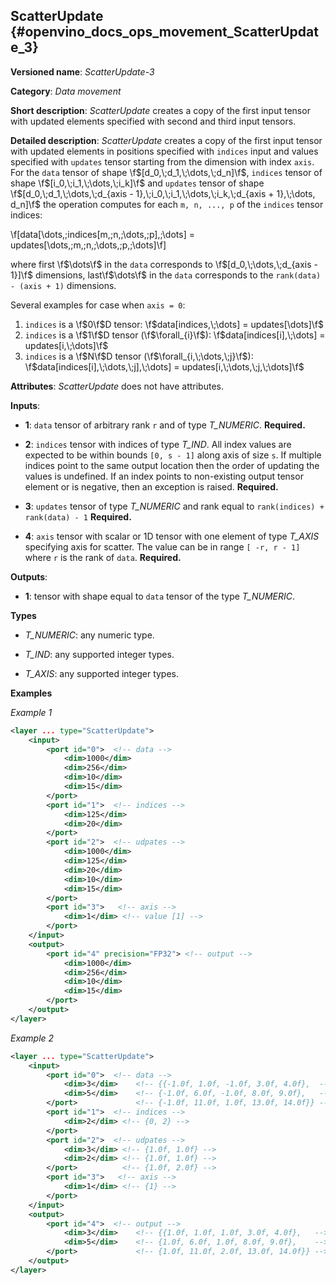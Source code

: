 ## ScatterUpdate <a name="ScatterUpdate"></a> {#openvino_docs_ops_movement_ScatterUpdate_3}

**Versioned name**: *ScatterUpdate-3*

**Category**: *Data movement*

**Short description**: *ScatterUpdate* creates a copy of the first input tensor with updated elements specified with second and third input tensors.

**Detailed description**: *ScatterUpdate* creates a copy of the first input tensor with updated elements in positions specified with `indices` input
and values specified with `updates` tensor starting from the dimension with index `axis`. For the `data` tensor of shape \f$[d_0,\;d_1,\;\dots,\;d_n]\f$,
`indices` tensor of shape \f$[i_0,\;i_1,\;\dots,\;i_k]\f$ and `updates` tensor of shape
\f$[d_0,\;d_1,\;\dots,\;d_{axis - 1},\;i_0,\;i_1,\;\dots,\;i_k,\;d_{axis + 1},\;\dots, d_n]\f$ the operation computes
for each `m, n, ..., p` of the `indices` tensor indices:


\f[data[\dots,\;indices[m,\;n,\;\dots,\;p],\;\dots] = updates[\dots,\;m,\;n,\;\dots,\;p,\;\dots]\f]

where first \f$\dots\f$ in the `data` corresponds to \f$[d_0,\;\dots,\;d_{axis - 1}]\f$ dimensions, last\f$\dots\f$ in the `data` corresponds to the
`rank(data) - (axis + 1)` dimensions.

Several examples for case when `axis = 0`:
1. `indices` is a \f$0\f$D tensor: \f$data[indices,\;\dots] = updates[\dots]\f$
2. `indices` is a \f$1\f$D tensor (\f$\forall_{i}\f$): \f$data[indices[i],\;\dots] = updates[i,\;\dots]\f$
3. `indices` is a \f$N\f$D tensor (\f$\forall_{i,\;\dots,\;j}\f$): \f$data[indices[i],\;\dots,\;j],\;\dots] = updates[i,\;\dots,\;j,\;\dots]\f$

**Attributes**: *ScatterUpdate* does not have attributes.

**Inputs**:

*   **1**: `data` tensor of arbitrary rank `r` and of type *T_NUMERIC*. **Required.**

*   **2**: `indices` tensor with indices of type *T_IND*.
All index values are expected to be within bounds `[0, s - 1]` along axis of size `s`. If multiple indices point to the
same output location then the order of updating the values is undefined. If an index points to non-existing output
tensor element or is negative, then an exception is raised. **Required.**

*   **3**: `updates` tensor of type *T_NUMERIC* and rank equal to `rank(indices) + rank(data) - 1` **Required.**

*   **4**: `axis` tensor with scalar or 1D tensor with one element of type *T_AXIS* specifying axis for scatter.
The value can be in range `[ -r, r - 1]` where `r` is the rank of `data`. **Required.**

**Outputs**:

*   **1**: tensor with shape equal to `data` tensor of the type *T_NUMERIC*.

**Types**

* *T_NUMERIC*: any numeric type.

* *T_IND*: any supported integer types.

* *T_AXIS*: any supported integer types.

**Examples**

*Example 1*

```xml
<layer ... type="ScatterUpdate">
    <input>
        <port id="0">  <!-- data -->
            <dim>1000</dim>
            <dim>256</dim>
            <dim>10</dim>
            <dim>15</dim>
        </port>
        <port id="1">  <!-- indices -->
            <dim>125</dim>
            <dim>20</dim>
        </port>
        <port id="2">  <!-- udpates -->
            <dim>1000</dim>
            <dim>125</dim>
            <dim>20</dim>
            <dim>10</dim>
            <dim>15</dim>
        </port>
        <port id="3">   <!-- axis -->
            <dim>1</dim> <!-- value [1] -->
        </port>
    </input>
    <output>
        <port id="4" precision="FP32"> <!-- output -->
            <dim>1000</dim>
            <dim>256</dim>
            <dim>10</dim>
            <dim>15</dim>
        </port>
    </output>
</layer>
```

*Example 2*

```xml
<layer ... type="ScatterUpdate">
    <input>
        <port id="0">  <!-- data -->
            <dim>3</dim>    <!-- {{-1.0f, 1.0f, -1.0f, 3.0f, 4.0f},  -->
            <dim>5</dim>    <!-- {-1.0f, 6.0f, -1.0f, 8.0f, 9.0f},   -->
        </port>             <!-- {-1.0f, 11.0f, 1.0f, 13.0f, 14.0f}} -->
        <port id="1">  <!-- indices -->
            <dim>2</dim> <!-- {0, 2} -->
        </port>
        <port id="2">  <!-- udpates -->
            <dim>3</dim> <!-- {1.0f, 1.0f} -->
            <dim>2</dim> <!-- {1.0f, 1.0f} -->
        </port>          <!-- {1.0f, 2.0f} -->
        <port id="3">   <!-- axis -->
            <dim>1</dim> <!-- {1} -->
        </port>
    </input>
    <output>
        <port id="4">  <!-- output -->
            <dim>3</dim>    <!-- {{1.0f, 1.0f, 1.0f, 3.0f, 4.0f},   -->
            <dim>5</dim>    <!-- {1.0f, 6.0f, 1.0f, 8.0f, 9.0f},    -->
        </port>             <!-- {1.0f, 11.0f, 2.0f, 13.0f, 14.0f}} -->
    </output>
</layer>
```